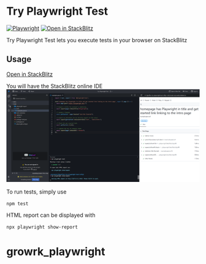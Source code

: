 # Try Playwright Test

[![Playwright](https://img.shields.io/badge/Playwright-45ba4b?logo=playwright&logoColor=white)](https://playwright.dev/) [![Open in StackBlitz](https://img.shields.io/badge/StackBlitz-1269D3?logo=stackblitz)](https://stackblitz.com/edit/jfgreffier-try-playwright-test-eac1pg)

Try Playwright Test lets you execute tests in your browser on StackBlitz

## Usage

[Open in StackBlitz](https://stackblitz.com/edit/jfgreffier-try-playwright-test-eac1pg)

You will have the StackBlitz online IDE
![Try Playwright Test running on Firefox](https://github.com/jfgreffier/try-playwright-test/raw/main/docs/try-playwright-test.png)

To run tests, simply use

```
npm test
```

HTML report can be displayed with

```
npx playwright show-report
```
# growrk_playwright

